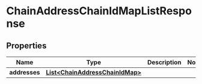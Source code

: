 # ChainAddressChainIdMapListResponse

## Properties
Name | Type | Description | Notes
------------ | ------------- | ------------- | -------------
**addresses** | [**List&lt;ChainAddressChainIdMap&gt;**](ChainAddressChainIdMap.md) |  | 
